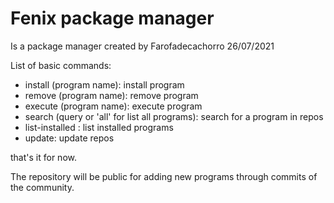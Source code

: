 # Fenix package manager


Is a package manager created by Farofadecachorro 26/07/2021

List of basic commands:
+ install (program name): install program
+ remove (program name): remove program
+ execute (program name): execute program
+ search (query or 'all' for list all programs): search for a program in repos
+ list-installed : list installed programs
+ update: update repos

that's it for now.
 
The repository will be public for adding new programs through commits of the community.
